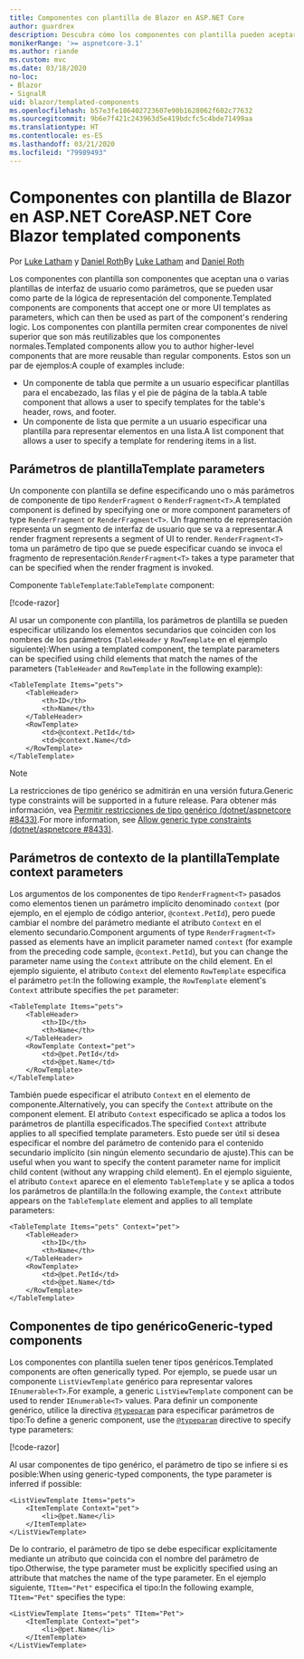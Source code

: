 ```yaml
---
title: Componentes con plantilla de Blazor en ASP.NET Core
author: guardrex
description: Descubra cómo los componentes con plantilla pueden aceptar una o varias plantillas de interfaz de usuario como parámetros, que se pueden usar como parte de la lógica de representación del componente.
monikerRange: '>= aspnetcore-3.1'
ms.author: riande
ms.custom: mvc
ms.date: 03/18/2020
no-loc:
- Blazor
- SignalR
uid: blazor/templated-components
ms.openlocfilehash: b57e3fe186402723607e90b1628062f602c77632
ms.sourcegitcommit: 9b6e7f421c243963d5e419bdcfc5c4bde71499aa
ms.translationtype: HT
ms.contentlocale: es-ES
ms.lasthandoff: 03/21/2020
ms.locfileid: "79989493"
---
```

# <a name="aspnet-core-opno-locblazor-templated-components"></a><span data-ttu-id="07dba-103">Componentes con plantilla de Blazor en ASP.NET Core</span><span class="sxs-lookup"><span data-stu-id="07dba-103">ASP.NET Core Blazor templated components</span></span>

<span data-ttu-id="07dba-104">Por [Luke Latham](https://github.com/guardrex) y [Daniel Roth](https://github.com/danroth27)</span><span class="sxs-lookup"><span data-stu-id="07dba-104">By [Luke Latham](https://github.com/guardrex) and [Daniel Roth](https://github.com/danroth27)</span></span>

<span data-ttu-id="07dba-105">Los componentes con plantilla son componentes que aceptan una o varias plantillas de interfaz de usuario como parámetros, que se pueden usar como parte de la lógica de representación del componente.</span><span class="sxs-lookup"><span data-stu-id="07dba-105">Templated components are components that accept one or more UI templates as parameters, which can then be used as part of the component's rendering logic.</span></span> <span data-ttu-id="07dba-106">Los componentes con plantilla permiten crear componentes de nivel superior que son más reutilizables que los componentes normales.</span><span class="sxs-lookup"><span data-stu-id="07dba-106">Templated components allow you to author higher-level components that are more reusable than regular components.</span></span> <span data-ttu-id="07dba-107">Estos son un par de ejemplos:</span><span class="sxs-lookup"><span data-stu-id="07dba-107">A couple of examples include:</span></span>

* <span data-ttu-id="07dba-108">Un componente de tabla que permite a un usuario especificar plantillas para el encabezado, las filas y el pie de página de la tabla.</span><span class="sxs-lookup"><span data-stu-id="07dba-108">A table component that allows a user to specify templates for the table's header, rows, and footer.</span></span>
* <span data-ttu-id="07dba-109">Un componente de lista que permite a un usuario especificar una plantilla para representar elementos en una lista.</span><span class="sxs-lookup"><span data-stu-id="07dba-109">A list component that allows a user to specify a template for rendering items in a list.</span></span>

## <a name="template-parameters"></a><span data-ttu-id="07dba-110">Parámetros de plantilla</span><span class="sxs-lookup"><span data-stu-id="07dba-110">Template parameters</span></span>

<span data-ttu-id="07dba-111">Un componente con plantilla se define especificando uno o más parámetros de componente de tipo `RenderFragment` o `RenderFragment<T>`.</span><span class="sxs-lookup"><span data-stu-id="07dba-111">A templated component is defined by specifying one or more component parameters of type `RenderFragment` or `RenderFragment<T>`.</span></span> <span data-ttu-id="07dba-112">Un fragmento de representación representa un segmento de interfaz de usuario que se va a representar.</span><span class="sxs-lookup"><span data-stu-id="07dba-112">A render fragment represents a segment of UI to render.</span></span> <span data-ttu-id="07dba-113">`RenderFragment<T>` toma un parámetro de tipo que se puede especificar cuando se invoca el fragmento de representación.</span><span class="sxs-lookup"><span data-stu-id="07dba-113">`RenderFragment<T>` takes a type parameter that can be specified when the render fragment is invoked.</span></span>

<span data-ttu-id="07dba-114">Componente `TableTemplate`:</span><span class="sxs-lookup"><span data-stu-id="07dba-114">`TableTemplate` component:</span></span>

[!code-razor[](common/samples/3.x/BlazorWebAssemblySample/Components/TableTemplate.razor)]

<span data-ttu-id="07dba-115">Al usar un componente con plantilla, los parámetros de plantilla se pueden especificar utilizando los elementos secundarios que coinciden con los nombres de los parámetros (`TableHeader` y `RowTemplate` en el ejemplo siguiente):</span><span class="sxs-lookup"><span data-stu-id="07dba-115">When using a templated component, the template parameters can be specified using child elements that match the names of the parameters (`TableHeader` and `RowTemplate` in the following example):</span></span>

```razor
<TableTemplate Items="pets">
    <TableHeader>
        <th>ID</th>
        <th>Name</th>
    </TableHeader>
    <RowTemplate>
        <td>@context.PetId</td>
        <td>@context.Name</td>
    </RowTemplate>
</TableTemplate>
```

> [!NOTE]
> <span data-ttu-id="07dba-116">La restricciones de tipo genérico se admitirán en una versión futura.</span><span class="sxs-lookup"><span data-stu-id="07dba-116">Generic type constraints will be supported in a future release.</span></span> <span data-ttu-id="07dba-117">Para obtener más información, vea [Permitir restricciones de tipo genérico (dotnet/aspnetcore #8433)](https://github.com/dotnet/aspnetcore/issues/8433).</span><span class="sxs-lookup"><span data-stu-id="07dba-117">For more information, see [Allow generic type constraints (dotnet/aspnetcore #8433)](https://github.com/dotnet/aspnetcore/issues/8433).</span></span>

## <a name="template-context-parameters"></a><span data-ttu-id="07dba-118">Parámetros de contexto de la plantilla</span><span class="sxs-lookup"><span data-stu-id="07dba-118">Template context parameters</span></span>

<span data-ttu-id="07dba-119">Los argumentos de los componentes de tipo `RenderFragment<T>` pasados como elementos tienen un parámetro implícito denominado `context` (por ejemplo, en el ejemplo de código anterior, `@context.PetId`), pero puede cambiar el nombre del parámetro mediante el atributo `Context` en el elemento secundario.</span><span class="sxs-lookup"><span data-stu-id="07dba-119">Component arguments of type `RenderFragment<T>` passed as elements have an implicit parameter named `context` (for example from the preceding code sample, `@context.PetId`), but you can change the parameter name using the `Context` attribute on the child element.</span></span> <span data-ttu-id="07dba-120">En el ejemplo siguiente, el atributo `Context` del elemento `RowTemplate` especifica el parámetro `pet`:</span><span class="sxs-lookup"><span data-stu-id="07dba-120">In the following example, the `RowTemplate` element's `Context` attribute specifies the `pet` parameter:</span></span>

```razor
<TableTemplate Items="pets">
    <TableHeader>
        <th>ID</th>
        <th>Name</th>
    </TableHeader>
    <RowTemplate Context="pet">
        <td>@pet.PetId</td>
        <td>@pet.Name</td>
    </RowTemplate>
</TableTemplate>
```

<span data-ttu-id="07dba-121">También puede especificar el atributo `Context` en el elemento de componente.</span><span class="sxs-lookup"><span data-stu-id="07dba-121">Alternatively, you can specify the `Context` attribute on the component element.</span></span> <span data-ttu-id="07dba-122">El atributo `Context` especificado se aplica a todos los parámetros de plantilla especificados.</span><span class="sxs-lookup"><span data-stu-id="07dba-122">The specified `Context` attribute applies to all specified template parameters.</span></span> <span data-ttu-id="07dba-123">Esto puede ser útil si desea especificar el nombre del parámetro de contenido para el contenido secundario implícito (sin ningún elemento secundario de ajuste).</span><span class="sxs-lookup"><span data-stu-id="07dba-123">This can be useful when you want to specify the content parameter name for implicit child content (without any wrapping child element).</span></span> <span data-ttu-id="07dba-124">En el ejemplo siguiente, el atributo `Context` aparece en el elemento `TableTemplate` y se aplica a todos los parámetros de plantilla:</span><span class="sxs-lookup"><span data-stu-id="07dba-124">In the following example, the `Context` attribute appears on the `TableTemplate` element and applies to all template parameters:</span></span>

```razor
<TableTemplate Items="pets" Context="pet">
    <TableHeader>
        <th>ID</th>
        <th>Name</th>
    </TableHeader>
    <RowTemplate>
        <td>@pet.PetId</td>
        <td>@pet.Name</td>
    </RowTemplate>
</TableTemplate>
```

## <a name="generic-typed-components"></a><span data-ttu-id="07dba-125">Componentes de tipo genérico</span><span class="sxs-lookup"><span data-stu-id="07dba-125">Generic-typed components</span></span>

<span data-ttu-id="07dba-126">Los componentes con plantilla suelen tener tipos genéricos.</span><span class="sxs-lookup"><span data-stu-id="07dba-126">Templated components are often generically typed.</span></span> <span data-ttu-id="07dba-127">Por ejemplo, se puede usar un componente `ListViewTemplate` genérico para representar valores `IEnumerable<T>`.</span><span class="sxs-lookup"><span data-stu-id="07dba-127">For example, a generic `ListViewTemplate` component can be used to render `IEnumerable<T>` values.</span></span> <span data-ttu-id="07dba-128">Para definir un componente genérico, utilice la directiva [`@typeparam`](xref:mvc/views/razor#typeparam) para especificar parámetros de tipo:</span><span class="sxs-lookup"><span data-stu-id="07dba-128">To define a generic component, use the [`@typeparam`](xref:mvc/views/razor#typeparam) directive to specify type parameters:</span></span>

[!code-razor[](common/samples/3.x/BlazorWebAssemblySample/Components/ListViewTemplate.razor)]

<span data-ttu-id="07dba-129">Al usar componentes de tipo genérico, el parámetro de tipo se infiere si es posible:</span><span class="sxs-lookup"><span data-stu-id="07dba-129">When using generic-typed components, the type parameter is inferred if possible:</span></span>

```razor
<ListViewTemplate Items="pets">
    <ItemTemplate Context="pet">
        <li>@pet.Name</li>
    </ItemTemplate>
</ListViewTemplate>
```

<span data-ttu-id="07dba-130">De lo contrario, el parámetro de tipo se debe especificar explícitamente mediante un atributo que coincida con el nombre del parámetro de tipo.</span><span class="sxs-lookup"><span data-stu-id="07dba-130">Otherwise, the type parameter must be explicitly specified using an attribute that matches the name of the type parameter.</span></span> <span data-ttu-id="07dba-131">En el ejemplo siguiente, `TItem="Pet"` especifica el tipo:</span><span class="sxs-lookup"><span data-stu-id="07dba-131">In the following example, `TItem="Pet"` specifies the type:</span></span>

```razor
<ListViewTemplate Items="pets" TItem="Pet">
    <ItemTemplate Context="pet">
        <li>@pet.Name</li>
    </ItemTemplate>
</ListViewTemplate>
```
